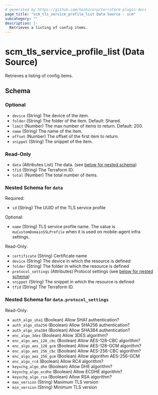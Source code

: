 ```yaml
---
# generated by https://github.com/hashicorp/terraform-plugin-docs
page_title: "scm_tls_service_profile_list Data Source - scm"
subcategory: ""
description: |-
  Retrieves a listing of config items.
---
```


# scm_tls_service_profile_list (Data Source)

Retrieves a listing of config items.



<!-- schema generated by tfplugindocs -->
## Schema

### Optional

- `device` (String) The device of the item.
- `folder` (String) The folder of the item. Default: Shared.
- `limit` (Number) The max number of items to return. Default: 200.
- `name` (String) The name of the item.
- `offset` (Number) The offset of the first item to return.
- `snippet` (String) The snippet of the item.

### Read-Only

- `data` (Attributes List) The data. (see [below for nested schema](#nestedatt--data))
- `tfid` (String) The Terraform ID.
- `total` (Number) The total number of items.

<a id="nestedatt--data"></a>
### Nested Schema for `data`

Required:

- `id` (String) The UUID of the TLS service profile

Optional:

- `name` (String) TLS service profile name. The value is `muCustomDomainSSLProfile` when it is used on mobile-agent infra settings.

Read-Only:

- `certificate` (String) Certificate name
- `device` (String) The device in which the resource is defined
- `folder` (String) The folder in which the resource is defined
- `protocol_settings` (Attributes) Protocol settings (see [below for nested schema](#nestedatt--data--protocol_settings))
- `snippet` (String) The snippet in which the resource is defined
- `tfid` (String) The Terraform ID.

<a id="nestedatt--data--protocol_settings"></a>
### Nested Schema for `data.protocol_settings`

Read-Only:

- `auth_algo_sha1` (Boolean) Allow SHA1 authentication?
- `auth_algo_sha256` (Boolean) Allow SHA256 authentication?
- `auth_algo_sha384` (Boolean) Allow SHA384 authentication?
- `enc_algo_3des` (Boolean) Allow 3DES algorithm?
- `enc_algo_aes_128_cbc` (Boolean) Allow AES-128-CBC algorithm?
- `enc_algo_aes_128_gcm` (Boolean) Allow AES-128-GCM algorithm?
- `enc_algo_aes_256_cbc` (Boolean) Allow AES-256-CBC algorithm?
- `enc_algo_aes_256_gcm` (Boolean) Allow algorithm AES-256-GCM
- `enc_algo_rc4` (Boolean) Allow RC4 algorithm?
- `keyxchg_algo_dhe` (Boolean) Allow DHE algorithm?
- `keyxchg_algo_ecdhe` (Boolean) Allow ECDHE algorithm?
- `keyxchg_algo_rsa` (Boolean) Allow RSA algorithm?
- `max_version` (String) Maximum TLS version
- `min_version` (String) Minimum TLS version
